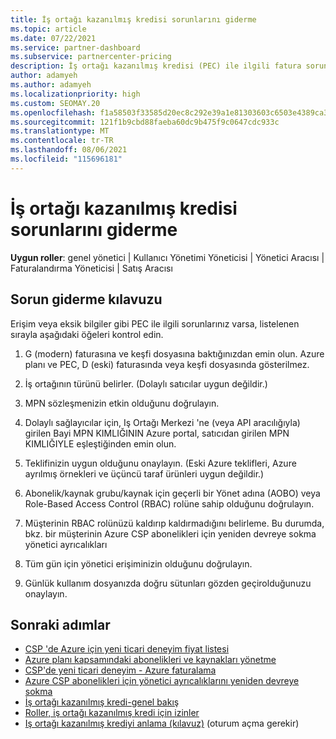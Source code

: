 ```yaml
---
title: İş ortağı kazanılmış kredisi sorunlarını giderme
ms.topic: article
ms.date: 07/22/2021
ms.service: partner-dashboard
ms.subservice: partnercenter-pricing
description: İş ortağı kazanılmış kredisi (PEC) ile ilgili fatura sorunlarını ve diğer sorunları nasıl ele alabileceğinizi öğrenin.
author: adamyeh
ms.author: adamyeh
ms.localizationpriority: high
ms.custom: SEOMAY.20
ms.openlocfilehash: f1a58503f33585d20ec8c292e39a1e81303603c6503e4389ca39747c932ca07b
ms.sourcegitcommit: 121f1b9cbd88faeba60dc9b475f9c0647cdc933c
ms.translationtype: MT
ms.contentlocale: tr-TR
ms.lasthandoff: 08/06/2021
ms.locfileid: "115696181"
---
```

# <a name="troubleshooting-partner-earned-credit"></a>İş ortağı kazanılmış kredisi sorunlarını giderme

**Uygun roller**: genel yönetici | Kullanıcı Yönetimi Yöneticisi | Yönetici Aracısı | Faturalandırma Yöneticisi | Satış Aracısı

## <a name="troubleshooting-guide"></a>Sorun giderme kılavuzu

Erişim veya eksik bilgiler gibi PEC ile ilgili sorunlarınız varsa, listelenen sırayla aşağıdaki öğeleri kontrol edin.

1. G (modern) faturasına ve keşfi dosyasına baktığınızdan emin olun. Azure planı ve PEC, D (eski) faturasında veya keşfi dosyasında gösterilmez.

2. İş ortağının türünü belirler. (Dolaylı satıcılar uygun değildir.)

3. MPN sözleşmenizin etkin olduğunu doğrulayın.

4. Dolaylı sağlayıcılar için, Iş Ortağı Merkezi 'ne (veya API aracılığıyla) girilen Bayi MPN KIMLIĞININ Azure portal, satıcıdan girilen MPN KIMLIĞIYLE eşleştiğinden emin olun.

5. Teklifinizin uygun olduğunu onaylayın. (Eski Azure teklifleri, Azure ayrılmış örnekleri ve üçüncü taraf ürünleri uygun değildir.)

6. Abonelik/kaynak grubu/kaynak için geçerli bir Yönet adına (AOBO) veya Role-Based Access Control (RBAC) rolüne sahip olduğunu doğrulayın.

7. Müşterinin RBAC rolünüzü kaldırıp kaldırmadığını belirleme. Bu durumda, bkz. bir müşterinin Azure CSP abonelikleri için yeniden devreye sokma yönetici ayrıcalıkları

8. Tüm gün için yönetici erişiminizin olduğunu doğrulayın.

9. Günlük kullanım dosyanızda doğru sütunları gözden geçirolduğunuzu onaylayın.

## <a name="next-steps"></a>Sonraki adımlar

- [CSP 'de Azure için yeni ticari deneyim fiyat listesi](azure-plan-price-list.md)
- [Azure planı kapsamındaki abonelikleri ve kaynakları yönetme](azure-plan-manage.md)
- [CSP'de yeni ticari deneyim - Azure faturalama](azure-plan-billing.md)
- [Azure CSP abonelikleri için yönetici ayrıcalıklarını yeniden devreye sokma](revoke-reinstate-csp.md)
- [İş ortağı kazanılmış kredi-genel bakış](partner-earned-credit.md)
- [Roller, iş ortağı kazanılmış kredi için izinler](azure-roles-perms-pec.md)
- [Iş ortağı kazanılmış krediyi anlama (kılavuz)](https://partner.microsoft.com/resources/detail/understanding-partner-earned-credit-pdf) (oturum açma gerekir)
